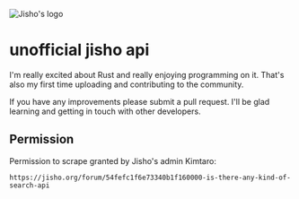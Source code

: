 ![Jisho's logo](https://raw.githubusercontent.com/mistval/unofficial-jisho-api/master/logo.png)

# unofficial jisho api
I'm really excited about Rust and really enjoying programming on it.
That's also my first time uploading and contributing to the community.

If you have any improvements please submit a pull request. I'll be glad learning and getting in touch with other developers.

## Permission
Permission to scrape granted by Jisho's admin Kimtaro:
```
https://jisho.org/forum/54fefc1f6e73340b1f160000-is-there-any-kind-of-search-api
```
